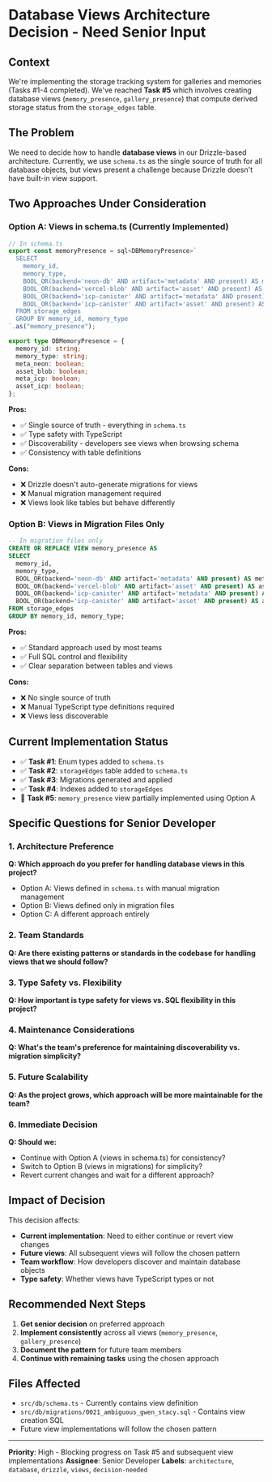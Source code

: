 # Database Views Architecture Decision - Need Senior Input

## **Context**

We're implementing the storage tracking system for galleries and memories (Tasks #1-4 completed). We've reached **Task #5** which involves creating database views (`memory_presence`, `gallery_presence`) that compute derived storage status from the `storage_edges` table.

## **The Problem**

We need to decide how to handle **database views** in our Drizzle-based architecture. Currently, we use `schema.ts` as the single source of truth for all database objects, but views present a challenge because Drizzle doesn't have built-in view support.

## **Two Approaches Under Consideration**

### **Option A: Views in schema.ts (Currently Implemented)**

```typescript
// In schema.ts
export const memoryPresence = sql<DBMemoryPresence>`
  SELECT
    memory_id,
    memory_type,
    BOOL_OR(backend='neon-db' AND artifact='metadata' AND present) AS meta_neon,
    BOOL_OR(backend='vercel-blob' AND artifact='asset' AND present) AS asset_blob,
    BOOL_OR(backend='icp-canister' AND artifact='metadata' AND present) AS meta_icp,
    BOOL_OR(backend='icp-canister' AND artifact='asset' AND present) AS asset_icp
  FROM storage_edges
  GROUP BY memory_id, memory_type
`.as("memory_presence");

export type DBMemoryPresence = {
  memory_id: string;
  memory_type: string;
  meta_neon: boolean;
  asset_blob: boolean;
  meta_icp: boolean;
  asset_icp: boolean;
};
```

**Pros:**

- ✅ Single source of truth - everything in `schema.ts`
- ✅ Type safety with TypeScript
- ✅ Discoverability - developers see views when browsing schema
- ✅ Consistency with table definitions

**Cons:**

- ❌ Drizzle doesn't auto-generate migrations for views
- ❌ Manual migration management required
- ❌ Views look like tables but behave differently

### **Option B: Views in Migration Files Only**

```sql
-- In migration files only
CREATE OR REPLACE VIEW memory_presence AS
SELECT
  memory_id,
  memory_type,
  BOOL_OR(backend='neon-db' AND artifact='metadata' AND present) AS meta_neon,
  BOOL_OR(backend='vercel-blob' AND artifact='asset' AND present) AS asset_blob,
  BOOL_OR(backend='icp-canister' AND artifact='metadata' AND present) AS meta_icp,
  BOOL_OR(backend='icp-canister' AND artifact='asset' AND present) AS asset_icp
FROM storage_edges
GROUP BY memory_id, memory_type;
```

**Pros:**

- ✅ Standard approach used by most teams
- ✅ Full SQL control and flexibility
- ✅ Clear separation between tables and views

**Cons:**

- ❌ No single source of truth
- ❌ Manual TypeScript type definitions required
- ❌ Views less discoverable

## **Current Implementation Status**

- ✅ **Task #1**: Enum types added to `schema.ts`
- ✅ **Task #2**: `storageEdges` table added to `schema.ts`
- ✅ **Task #3**: Migrations generated and applied
- ✅ **Task #4**: Indexes added to `storageEdges`
- 🔄 **Task #5**: `memory_presence` view partially implemented using Option A

## **Specific Questions for Senior Developer**

### **1. Architecture Preference**

**Q: Which approach do you prefer for handling database views in this project?**

- Option A: Views defined in `schema.ts` with manual migration management
- Option B: Views defined only in migration files
- Option C: A different approach entirely

### **2. Team Standards**

**Q: Are there existing patterns or standards in the codebase for handling views that we should follow?**

### **3. Type Safety vs. Flexibility**

**Q: How important is type safety for views vs. SQL flexibility in this project?**

### **4. Maintenance Considerations**

**Q: What's the team's preference for maintaining discoverability vs. migration simplicity?**

### **5. Future Scalability**

**Q: As the project grows, which approach will be more maintainable for the team?**

### **6. Immediate Decision**

**Q: Should we:**

- Continue with Option A (views in schema.ts) for consistency?
- Switch to Option B (views in migrations) for simplicity?
- Revert current changes and wait for a different approach?

## **Impact of Decision**

This decision affects:

- **Current implementation**: Need to either continue or revert view changes
- **Future views**: All subsequent views will follow the chosen pattern
- **Team workflow**: How developers discover and maintain database objects
- **Type safety**: Whether views have TypeScript types or not

## **Recommended Next Steps**

1. **Get senior decision** on preferred approach
2. **Implement consistently** across all views (`memory_presence`, `gallery_presence`)
3. **Document the pattern** for future team members
4. **Continue with remaining tasks** using the chosen approach

## **Files Affected**

- `src/db/schema.ts` - Currently contains view definition
- `src/db/migrations/0021_ambiguous_gwen_stacy.sql` - Contains view creation SQL
- Future view implementations will follow the chosen pattern

---

**Priority**: High - Blocking progress on Task #5 and subsequent view implementations
**Assignee**: Senior Developer
**Labels**: `architecture`, `database`, `drizzle`, `views`, `decision-needed`
